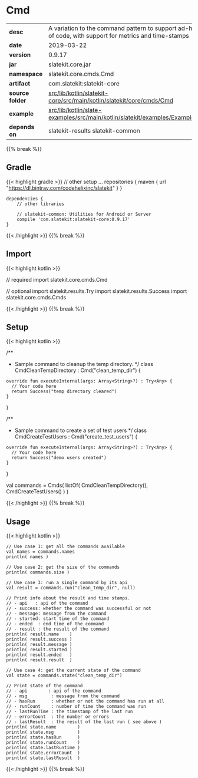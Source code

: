 
# Cmd

<table class="table table-striped table-bordered">
  <tbody>
    <tr>
      <td><strong>desc</strong></td>
      <td>A variation to the command pattern to support ad-hoc execution of code, with support for metrics and time-stamps</td>
    </tr>
    <tr>
      <td><strong>date</strong></td>
      <td>2019-03-22</td>
    </tr>
    <tr>
      <td><strong>version</strong></td>
      <td>0.9.17</td>
    </tr>
    <tr>
      <td><strong>jar</strong></td>
      <td>slatekit.core.jar</td>
    </tr>
    <tr>
      <td><strong>namespace</strong></td>
      <td>slatekit.core.cmds.Cmd</td>
    </tr>
    <tr>
      <td><strong>artifact</strong></td>
      <td>com.slatekit:slatekit-core</td>
    </tr>
    <tr>
      <td><strong>source folder</strong></td>
      <td><a href="https://github.com/slatekit/slatekit/tree/master/src/lib/kotlin/slatekit-core/src/main/kotlin/slatekit/core/cmds/Cmd" class="url-ch">src/lib/kotlin/slatekit-core/src/main/kotlin/slatekit/core/cmds/Cmd</a></td>
    </tr>
    <tr>
      <td><strong>example</strong></td>
      <td><a href="https://github.com/slatekit/slatekit/tree/master/src/lib/kotlin/slatekit-examples/src/main/kotlin/slatekit/examples/Example_Command.kt" class="url-ch">src/lib/kotlin/slate-examples/src/main/kotlin/slatekit/examples/Example_Command.kt</a></td>
    </tr>
    <tr>
      <td><strong>depends on</strong></td>
      <td> slatekit-results slatekit-common</td>
    </tr>
  </tbody>
</table>
{{% break %}}

## Gradle
{{< highlight gradle >}}
    // other setup ...
    repositories {
        maven { url  "https://dl.bintray.com/codehelixinc/slatekit" }
    }

    dependencies {
        // other libraries

        // slatekit-common: Utilities for Android or Server
        compile 'com.slatekit:slatekit-core:0.9.17'
    }

{{< /highlight >}}
{{% break %}}

## Import
{{< highlight kotlin >}}


// required 
import slatekit.core.cmds.Cmd



// optional 
import slatekit.results.Try
import slatekit.results.Success
import slatekit.core.cmds.Cmds




{{< /highlight >}}
{{% break %}}

## Setup
{{< highlight kotlin >}}



  /**
   * Sample command to cleanup the temp directory.
   */
  class CmdCleanTempDirectory : Cmd("clean_temp_dir")  {

    override fun executeInternal(args: Array<String>?) : Try<Any> {
      // Your code here
      return Success("temp directory cleared")
    }
  }


  /**
   * Sample command to create a set of test users
   */
  class CmdCreateTestUsers : Cmd("create_test_users") {

    override fun executeInternal(args: Array<String>?) : Try<Any> {
      // Your code here
      return Success("demo users created")
    }
  }


  val commands =  Cmds(
    listOf(
         CmdCleanTempDirectory(),
         CmdCreateTestUsers()
      )
  )
  


{{< /highlight >}}
{{% break %}}

## Usage
{{< highlight kotlin >}}


    // Use case 1: get all the commands available
    val names = commands.names
    println( names )

    // Use case 2: get the size of the commands
    println( commands.size )

    // Use case 3: run a single command by its api
    val result = commands.run("clean_temp_dir", null)

    // Print info about the result and time stamps.
    // - api   : api of the command
    // - success: whether the command was successful or not
    // - message: message from the command
    // - started: start time of the command
    // - ended  : end time of the command
    // - result : the result of the command
    println( result.name    )
    println( result.success )
    println( result.message )
    println( result.started )
    println( result.ended   )
    println( result.result  )

    // Use case 4: get the current state of the command
    val state = commands.state("clean_temp_dir")

    // Print state of the command
    // - api        : api of the command
    // - msg         : message from the command
    // - hasRun      : whether or not the command has run at all
    // - runCount    : number of time the command was run
    // - lastRunTime : the timestamp of the last run
    // - errorCount  : the number or errors
    // - lastResult  : the result of the last run ( see above )
    println( state.name        )
    println( state.msg         )
    println( state.hasRun      )
    println( state.runCount    )
    println( state.lastRuntime )
    println( state.errorCount  )
    println( state.lastResult  )
    

{{< /highlight >}}
{{% break %}}


